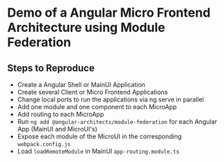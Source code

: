 # Demo of a Angular Micro Frontend Architecture using Module Federation

## Steps to Reproduce

- Create a Angular Shell or MainUI Application
- Create several Client or Micro Frontend Applications
- Change local ports to run the applications via ng serve in parallel
- Add one module and one component to each MicroApp
- Add routing to each MicroApp
- Run `ng add @angular-architects/module-federation` for each Angular App (MainUI and MicroUI's)
- Expose each module of the MicroUI in the corresponding `webpack.config.js` 
- Load `loadRemoteModule` in MainUI `app-routing.module.ts`
